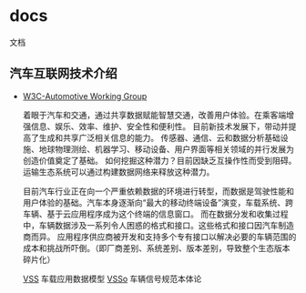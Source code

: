 # docs
文档


## 汽车互联网技术介绍

- [W3C-Automotive Working Group](https://www.w3.org/auto!) 

  着眼于汽车和交通，通过共享数据赋能智慧交通，改善用户体验。在乘客端增强信息、娱乐、效率、维护、安全性和便利性。
  目前新技术发展下，带动并提高了生成和共享广泛相关信息的能力。
  传感器、通信、云和数据分析基础设施、地球物理测绘、机器学习、移动设备、用户界面等相关领域的并行发展为创造价值奠定了基础。
  如何挖掘这种潜力？目前因缺乏互操作性而受到阻碍。运输生态系统可以通过构建数据网络来释放这种潜力。
  
  目前汽车行业正在向一个严重依赖数据的环境进行转型，而数据是驾驶性能和用户体验的基础。汽车本身逐渐向“最大的移动终端设备”演变，车载系统、跨车辆、基于云应用程序成为这个终端的信息窗口。
  而在数据分发和收集过程中，车辆数据涉及一系列令人困惑的格式和接口。这些格式和接口因汽车制造商而异。
  应用程序供应商被开发和支持多个专有接口以解决必要的车辆范围的成本和挑战所吓倒。（即厂商差别、系统差别、版本差别，导致整个生态版本碎片化）
  
  [VSS](https://github.com/COVESA/vehicle_signal_specification) 车载应用数据模型
  [VSSo](https://www.w3.org/Submission/2020/SUBM-vsso-20201026/) 车辆信号规范本体论
